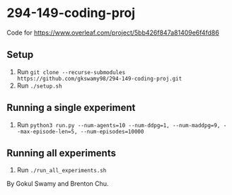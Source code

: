 # 294-149-coding-proj
Code for https://www.overleaf.com/project/5bb426f847a81409e6f4fd86

## Setup
1) Run ```git clone --recurse-submodules https://github.com/gkswamy98/294-149-coding-proj.git```
2) Run ```./setup.sh```

## Running a single experiment
1) Run ```python3 run.py --num-agents=10 --num-ddpg=1, --num-maddpg=9, --max-episode-len=5, --num-episodes=10000```

## Running all experiments
1) Run ```./run_all_experiments.sh```

By Gokul Swamy and Brenton Chu.
